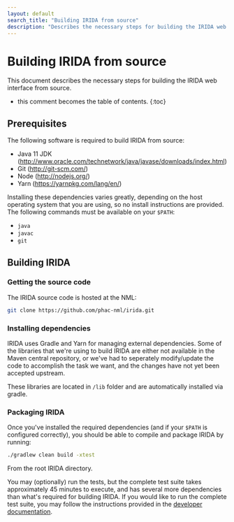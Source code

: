 ```yaml
---
layout: default
search_title: "Building IRIDA from source"
description: "Describes the necessary steps for building the IRIDA web interface from source."
---
```


Building IRIDA from source
==========================

This document describes the necessary steps for building the IRIDA web interface from source.

* this comment becomes the table of contents.
{:toc}

Prerequisites
-------------

The following software is required to build IRIDA from source:

* Java 11 JDK (http://www.oracle.com/technetwork/java/javase/downloads/index.html)
* Git (http://git-scm.com/)
* Node (http://nodejs.org/)
* Yarn (https://yarnpkg.com/lang/en/)

Installing these dependencies varies greatly, depending on the host operating system that you are using, so no install instructions are provided. The following commands must be available on your `$PATH`:

* `java`
* `javac`
* `git`

Building IRIDA
--------------

### Getting the source code

The IRIDA source code is hosted at the NML:

```bash
git clone https://github.com/phac-nml/irida.git
```

### Installing dependencies

IRIDA uses Gradle and Yarn for managing external dependencies. Some of the libraries that we're using to build IRIDA are either not available in the Maven central repository, or we've had to seperately modify/update the code to accomplish the task we want, and the changes have not yet been accepted upstream.

These libraries are located in `/lib` folder and are automatically installed via gradle.

### Packaging IRIDA
Once you've installed the required dependencies (and if your `$PATH` is configured correctly), you should be able to compile and package IRIDA by running:

```bash
./gradlew clean build -xtest
```

From the root IRIDA directory.

You may (optionally) run the tests, but the complete test suite takes approximately 45 minutes to execute, and has several more dependencies than what's required for building IRIDA. If you would like to run the complete test suite, you may follow the instructions provided in the [developer documentation](../../../developer/setup).
